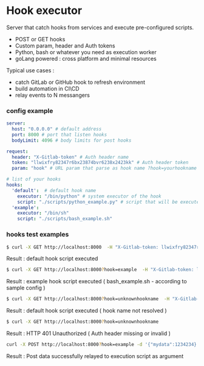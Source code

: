 # Hook executor

Server that catch hooks from services and execute pre-configured scripts.
- POST or GET hooks
- Custom param, header and Auth tokens
- Python, bash or whatever you need as execution worker
- goLang powered : cross platform and minimal resources 

Typical use cases : 
- catch GitLab or GitHub hook to refresh environment
- build automation in CI\CD
- relay events to N messangers
 
### config example
```yaml
server:
  host: "0.0.0.0" # default address
  port: 8000 # port that listen hooks
  bodyLimit: 4096 # body limits for post hooks

request:
  header: "X-Gitlab-token" # Auth header name
  token: "llwixfry82347r6bx23874bvr6238x2423kk" # Auth header token
  param: "hook" # URL param that parse as hook name ?hook=yourhookname

# list of your hooks 
hooks:
  'default':  # default hook name
    executor: "/bin/python" # system executor of the hook
    script: "./scripts/python_example.py" # script that will be executed
  'example':
    executor: "/bin/sh"
    script: "./scripts/bash_example.sh"
```

### hooks test examples
```bash
$ curl -X GET http://localhost:8000  -H "X-Gitlab-token: llwixfry82347r6bx23874bvr6238x2423kk"
```
Result : default hook script executed

```bash
$ curl -X GET http://localhost:8000?hook=example  -H "X-Gitlab-token: llwixfry82347r6bx23874bvr6238x2423kk"
```
Result : example hook script executed ( bash_example.sh - according to sample config )

```bash
$ curl -X GET http://localhost:8000?hook=unknownhookname  -H "X-Gitlab-token: llwixfry82347r6bx23874bvr6238x2423kk"
```
Result : default hook script executed ( hook name not resolved )

```bash
$ curl -X GET http://localhost:8000?hook=unknownhookname
```
Result : HTTP 401 Unauthorized ( Auth header missing or invalid )

```bash
curl -X POST http://localhost:8000?hook=example -d '{"mydata":1234234}' -H "X-Gitlab-token: llwixfry82347r6bx23874bvr6238x2423kk" 
```
Result : Post data successfully relayed to execution script as argument